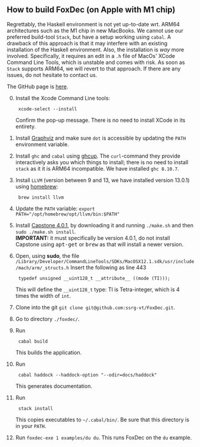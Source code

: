 ## How to build FoxDec (on Apple with M1 chip)<a name="build"></a>



Regrettably, the Haskell environment is not yet up-to-date wrt. ARM64 architectures such as the M1 chip in new MacBooks. We cannot use our preferred build-tool `Stack`, but have a setup working using `cabal`. A drawback of this approach is that it may interfere with an existing installation of the Haskell environment. Also, the installation is *way* more involved. Specifically, it requires an edit in a `.h` file of MacOs' XCode Command Line Tools, which is unstable and comes with risk. As soon as `Stack` supports ARM64, we will revert to that approach. If there are any issues, do not hesitate to contact us.

The GitHub page is [here][git].

0. Install the Xcode Command Line tools:

        xcode-select --install

   Confirm the pop-up message. There is no need to install XCode in its entirety.
1. Install [Graphviz](https://graphviz.org) and make sure `dot` is accessible by updating the `PATH` environment variable.
2. Install `ghc` and `cabal` using [ghcup](https://www.haskell.org/ghcup/). The `curl`-command they provide interactively asks you which things to install; there is no need to install `stack` as it it is ARM64 incompatible. We have installed `ghc 8.10.7`.
3. Install `LLVM` (version between 9 and 13, we have installed version 13.0.1) using [homebrew][homebrew]:

        brew install llvm

4. Update the `PATH` variable: `export PATH="/opt/homebrew/opt/llvm/bin:$PATH"`
5. Install [Capstone 4.0.1][capstone], by downloading it and running ```./make.sh``` and then ```sudo ./make.sh install```.<br> **IMPORTANT:** it must specifically be version 4.0.1, do not install Capstone using <tt>apt-get</tt> or <tt>brew</tt> as that will install a newer version.
6. Open, using **sudo**, the file `/Library/Developer/CommandLineTools/SDKs/MacOSX12.1.sdk/usr/include/mach/arm/_structs.h`
   Insert the following as line 443 
	
	    typedef unsigned __uint128_t __attribute__ ((mode (TI)));

   This will define the `__uint128_t` type: TI is Tetra-integer, which is 4 times the width of `int`.
5. Clone into the git ```git clone git@github.com:ssrg-vt/FoxDec.git```.
6. Go to directory `./foxdec/`.
7. Run

        cabal build
               
   This builds the application.
7. Run

        cabal haddock --haddock-option "--odir=docs/haddock"
       
   This generates documentation.
8. Run

        stack install
       
   This copies executables to `~/.cabal/bin/`. Be sure that this directory is in your `PATH`.
9. Run ```foxdec-exe 1 examples/du du```. This runs FoxDec on the `du` example.

[capstone]: https://github.com/aquynh/capstone/archive/4.0.1.zip
[git]: https://github.com/ssrg-vt/FoxDec
[homebrew]: https://brew.sh/index_nl

